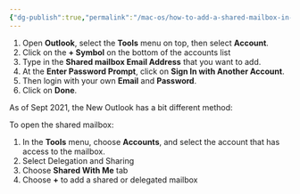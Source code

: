 ```yaml
---
{"dg-publish":true,"permalink":"/mac-os/how-to-add-a-shared-mailbox-in-outlook-mac-os/","tags":["public","macos","outlook"],"noteIcon":"1","created":"2022-12-23T10:51:18.213+01:00","updated":"2022-12-23T10:51:18.213+01:00"}
---
```



1.  Open **Outlook**, select the **Tools** menu on top, then select **Account**.
2.  Click on the **+ Symbol** on the bottom of the accounts list
3.  Type in the **Shared mailbox Email Address** that you want to add.
4.  At the **Enter Password Prompt**, click on **Sign In with Another Account**.
5.  Then login with your own **Email** and **Password**.
6.  Click on **Done**.
  
As of Sept 2021, the New Outlook has a bit different method:

To open the shared mailbox:

1.  In the **Tools** menu, choose **Accounts**, and select the account that has access to the mailbox.
2.  Select Delegation and Sharing
3.  Choose **Shared With Me** tab
4.  Choose **+** to add a shared or delegated mailbox